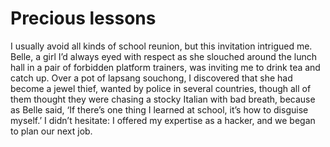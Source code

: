 Precious lessons
================
I usually avoid all kinds of school reunion, but this invitation intrigued me. Belle, a girl I’d always eyed with respect as she slouched around the lunch hall in a pair of forbidden platform trainers, was inviting me to drink tea and catch up. Over a pot of lapsang souchong, I discovered that she had become a jewel thief, wanted by police in several countries, though all of them thought they were chasing a stocky Italian with bad breath, because as Belle said, ‘If there’s one thing I learned at school, it’s how to disguise myself.’ I didn’t hesitate: I offered my expertise as a hacker, and we began to plan our next job.